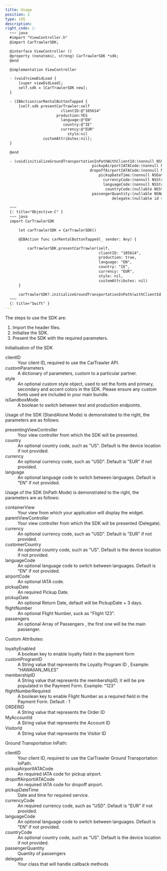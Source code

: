 ```yaml
---
title: Usage
position: 2
type: iOS
description:
right_code: |-
  ~~~ java
  #import "ViewController.h"
  @import CarTrawlerSDK;

  @interface ViewController ()
  @property (nonatomic, strong) CarTrawlerSDK *sdk;
  @end

  @implementation ViewController

  - (void)viewDidLoad {
      [super viewDidLoad];
      self.sdk = [CarTrawlerSDK new];
  }

  - (IBAction)carRentalButtonTapped {
      [self.sdk presentCarTrawler:self
                         clientID:@"105614"
                       production:YES
                         language:@"EN"
                          country:@"IE"
                         currency:@"EUR"
                            style:nil
                 customAttributes:nil];
  }

  @end

  - (void)initializeGroundTransportationInPathWithClientId:(nonnull NSString *)clientId
									   pickupAirportIATACode:(nonnull NSString *)pickupAirportIATACode
									  dropoffAirportIATACode:(nonnull NSString *)dropoffAirportIATACode
										  pickupDateTime:(nonnull NSDate *)pickupDateTime
											currencyCode:(nonnull NSString *)currencyCode
											languageCode:(nonnull NSString *)languageCode
											 countryCode:(nullable NSString *)countryCode
									   passengerQuantity:(nullable NSNumber *)passengerQuantity
												delegate:(nullable id <CarTrawlerSDKDelegate>)delegate;

  ~~~
  {: title="Objective-C" }
  ~~~ java
  import CarTrawlerSDK

      let carTrawlerSDK = CarTrawlerSDK()

      @IBAction func carRentalButtonTapped(_ sender: Any) {

          carTrawlerSDK.presentCarTrawler(self,
                                          clientID: "105614",
                                          production: true,
                                          language: "EN",
                                          country: "IE",
                                          currency: "EUR",
                                          style: nil,
                                          customAttributes: nil)
      }

      carTrawlerSDK?.initializeGroundTransportationInPath(withClientId: (Constants.Parameters.gtPartnerId), pickupAirportIATACode: Constants.Parameters.iataPickupLocation, dropoffAirportIATACode: Constants.Parameters.iataDropoffLocationCode, pickupDateTime: pickUpDate, currencyCode: (settingsService?.currencyItem.parm)!, languageCode: (settingsService?.languageItem.parm)!, countryCode: (settingsService?.countryItem.parm)!, passengerQuantity: 1, delegate: self)
  ~~~
  {: title="Swift" }
---
```



The steps to use the SDK are:

1. Import the header files.
2. Initialise the SDK.
3. Present the SDK with the required parameters.

Initialisation of the SDK

<dl>
<dt>clientID</dt><dd>Your client ID, required to use the CarTrawler API.</dd>
<dt>customParameters</dt><dd>A dictionary of parameters, custom to a particular partner.</dd>
<dt>style</dt><dd>An optional custom style object, used to set the fonts and primary, secondary and accent colors in the SDK. Please ensure any custom fonts used are included in your main bundle.</dd>
<dt>isSandboxMode</dt><dd>A boolean to switch between test and production endpoints.</dd>
</dl>

Usage of the SDK (StandAlone Mode) is demonstrated to the right, the parameters are as follows:

<dl>

  <dt>presentingViewController</dt><dd>Your view controller from which the SDK will be presented.</dd>  
  <dt>country</dt><dd>An optional country code, such as "US". Default is the device location if not provided.</dd>
  <dt>currency</dt><dd>An optional currency code, such as "USD". Default is "EUR" if not provided.</dd>
  <dt>language</dt><dd>An optional language code to switch between languages. Default is "EN" if not provided.</dd>

</dl>

Usage of the SDK (InPath Mode) is demonstrated to the right, the parameters are as follows:

<dl>

  <dt>containerView</dt><dd>Your view from which your application will display the widget.</dd>  
  <dt>parentViewController</dt><dd>Your view controller from which the SDK will be presented (Delegate).</dd>  
  <dt>currency</dt><dd>An optional currency code, such as "USD". Default is "EUR" if not provided.</dd>
  <dt>customerCountry</dt><dd>An optional country code, such as "US". Default is the device location if not provided.</dd>
  <dt>languageCode</dt><dd>An optional language code to switch between languages. Default is "EN" if not provided.</dd>
  <dt>airportCode</dt><dd>An optional IATA code.</dd>
  <dt>pickupDate</dt><dd>An required Pickup Date.</dd>
  <dt>pickupDate</dt><dd>An optional Return Date, default will be PickupDate + 3 days.</dd>
  <dt>flightNumber</dt><dd>An optional Flight Number, suck as "Flight 123".</dd>
  <dt>passengers</dt><dd>An optional Array of Passengers , the first one will be the main passenger.</dd>


</dl>

Custom Attributes:

<dl>
  <dt>loyaltyEnabled</dt>
  <dd>A boolean key to enable loyalty field in the payment form</dd>
  <dt>customProgramID</dt>
  <dd>A String value that represents the Loyalty Program ID , Example: "HAWAIIAN_MILES"</dd>
  <dt>membershipID</dt>
  <dd>A String value that represents the membershipID, it will be pre populated in the Payment Form. Example: "123"</dd>
  <dt>flightNumberRequired</dt>
  <dd>A boolean key to enable Flight Number as a required field in the Payment Form. Default : 1 </dd>
  <dt>ORDERID</dt>
  <dd>A String value that represents the Order ID</dd>
  <dt>MyAccountId</dt>
  <dd>A String value that represents the Account ID</dd>
  <dt>VisitorId</dt>
  <dd>A String value that represents the Visitor ID </dd>
</dl>

Ground Transportation InPath:

<dl>
  <dt>clientID</dt>
  <dd>Your client ID, required to use the CarTrawler Ground Transportation InPath.</dd>
  <dt>pickupAirportIATACode</dt>
  <dd>An required IATA code for pickup airport.</dd>
  <dt>dropoffAirportIATACode</dt>
  <dd>An required IATA code for dropoff airport.</dd>
  <dt>pickupDateTime</dt>
  <dd>Date and time for required service.</dd>
  <dt>currencyCode</dt>
  <dd>An required currency code, such as "USD". Default is "EUR" if not provided.</dd>
  <dt>languageCode</dt>
  <dd>An optional language code to switch between languages. Default is "EN" if not provided.</dd>
  <dt>countryCode</dt>
  <dd>An optional country code, such as "US". Default is the device location if not provided.</dd>
  <dt>passengerQuantity</dt>
  <dd>Quantity of passengers</dd>
  <dt>delegate</dt>
  <dd>Your class that will handle callback methods</dd>
</dl>
